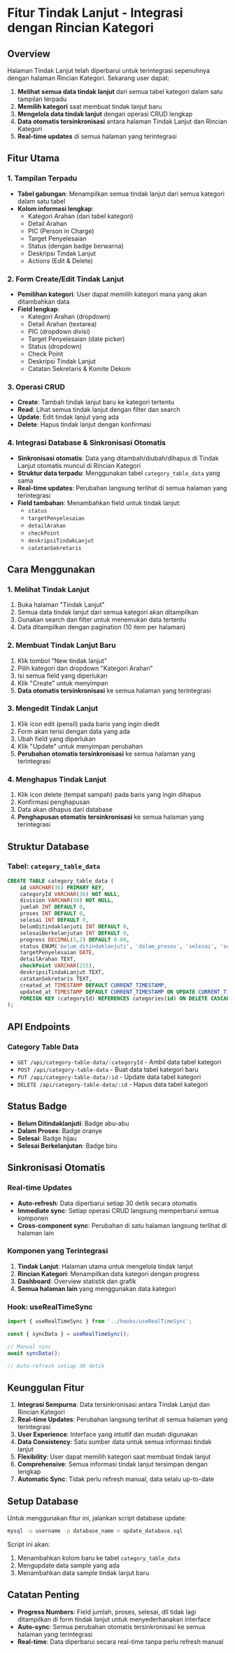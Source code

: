 # Fitur Tindak Lanjut - Integrasi dengan Rincian Kategori

## Overview

Halaman Tindak Lanjut telah diperbarui untuk terintegrasi sepenuhnya dengan halaman Rincian Kategori. Sekarang user dapat:

1. **Melihat semua data tindak lanjut** dari semua tabel kategori dalam satu tampilan terpadu
2. **Memilih kategori** saat membuat tindak lanjut baru
3. **Mengelola data tindak lanjut** dengan operasi CRUD lengkap
4. **Data otomatis tersinkronisasi** antara halaman Tindak Lanjut dan Rincian Kategori
5. **Real-time updates** di semua halaman yang terintegrasi

## Fitur Utama

### 1. Tampilan Terpadu
- **Tabel gabungan**: Menampilkan semua tindak lanjut dari semua kategori dalam satu tabel
- **Kolom informasi lengkap**:
  - Kategori Arahan (dari tabel kategori)
  - Detail Arahan
  - PIC (Person in Charge)
  - Target Penyelesaian
  - Status (dengan badge berwarna)
  - Deskripsi Tindak Lanjut
  - Actions (Edit & Delete)

### 2. Form Create/Edit Tindak Lanjut
- **Pemilihan kategori**: User dapat memilih kategori mana yang akan ditambahkan data
- **Field lengkap**:
  - Kategori Arahan (dropdown)
  - Detail Arahan (textarea)
  - PIC (dropdown divisi)
  - Target Penyelesaian (date picker)
  - Status (dropdown)
  - Check Point
  - Deskripsi Tindak Lanjut
  - Catatan Sekretaris & Komite Dekom

### 3. Operasi CRUD
- **Create**: Tambah tindak lanjut baru ke kategori tertentu
- **Read**: Lihat semua tindak lanjut dengan filter dan search
- **Update**: Edit tindak lanjut yang ada
- **Delete**: Hapus tindak lanjut dengan konfirmasi

### 4. Integrasi Database & Sinkronisasi Otomatis
- **Sinkronisasi otomatis**: Data yang ditambah/diubah/dihapus di Tindak Lanjut otomatis muncul di Rincian Kategori
- **Struktur data terpadu**: Menggunakan tabel `category_table_data` yang sama
- **Real-time updates**: Perubahan langsung terlihat di semua halaman yang terintegrasi
- **Field tambahan**: Menambahkan field untuk tindak lanjut:
  - `status`
  - `targetPenyelesaian`
  - `detailArahan`
  - `checkPoint`
  - `deskripsiTindakLanjut`
  - `catatanSekretaris`

## Cara Menggunakan

### 1. Melihat Tindak Lanjut
1. Buka halaman "Tindak Lanjut"
2. Semua data tindak lanjut dari semua kategori akan ditampilkan
3. Gunakan search dan filter untuk menemukan data tertentu
4. Data ditampilkan dengan pagination (10 item per halaman)

### 2. Membuat Tindak Lanjut Baru
1. Klik tombol "New tindak lanjut"
2. Pilih kategori dari dropdown "Kategori Arahan"
3. Isi semua field yang diperlukan
4. Klik "Create" untuk menyimpan
5. **Data otomatis tersinkronisasi** ke semua halaman yang terintegrasi

### 3. Mengedit Tindak Lanjut
1. Klik icon edit (pensil) pada baris yang ingin diedit
2. Form akan terisi dengan data yang ada
3. Ubah field yang diperlukan
4. Klik "Update" untuk menyimpan perubahan
5. **Perubahan otomatis tersinkronisasi** ke semua halaman yang terintegrasi

### 4. Menghapus Tindak Lanjut
1. Klik icon delete (tempat sampah) pada baris yang ingin dihapus
2. Konfirmasi penghapusan
3. Data akan dihapus dari database
4. **Penghapusan otomatis tersinkronisasi** ke semua halaman yang terintegrasi

## Struktur Database

### Tabel: `category_table_data`
```sql
CREATE TABLE category_table_data (
    id VARCHAR(36) PRIMARY KEY,
    categoryId VARCHAR(36) NOT NULL,
    division VARCHAR(50) NOT NULL,
    jumlah INT DEFAULT 0,
    proses INT DEFAULT 0,
    selesai INT DEFAULT 0,
    belumDitindaklanjuti INT DEFAULT 0,
    selesaiBerkelanjutan INT DEFAULT 0,
    progress DECIMAL(5,2) DEFAULT 0.00,
    status ENUM('belum_ditindaklanjuti', 'dalam_proses', 'selesai', 'selesai_berkelanjutan') DEFAULT 'belum_ditindaklanjuti',
    targetPenyelesaian DATE,
    detailArahan TEXT,
    checkPoint VARCHAR(255),
    deskripsiTindakLanjut TEXT,
    catatanSekretaris TEXT,
    created_at TIMESTAMP DEFAULT CURRENT_TIMESTAMP,
    updated_at TIMESTAMP DEFAULT CURRENT_TIMESTAMP ON UPDATE CURRENT_TIMESTAMP,
    FOREIGN KEY (categoryId) REFERENCES categories(id) ON DELETE CASCADE
);
```

## API Endpoints

### Category Table Data
- `GET /api/category-table-data/:categoryId` - Ambil data tabel kategori
- `POST /api/category-table-data` - Buat data tabel kategori baru
- `PUT /api/category-table-data/:id` - Update data tabel kategori
- `DELETE /api/category-table-data/:id` - Hapus data tabel kategori

## Status Badge

- **Belum Ditindaklanjuti**: Badge abu-abu
- **Dalam Proses**: Badge oranye
- **Selesai**: Badge hijau
- **Selesai Berkelanjutan**: Badge biru

## Sinkronisasi Otomatis

### Real-time Updates
- **Auto-refresh**: Data diperbarui setiap 30 detik secara otomatis
- **Immediate sync**: Setiap operasi CRUD langsung memperbarui semua komponen
- **Cross-component sync**: Perubahan di satu halaman langsung terlihat di halaman lain

### Komponen yang Terintegrasi
1. **Tindak Lanjut**: Halaman utama untuk mengelola tindak lanjut
2. **Rincian Kategori**: Menampilkan data kategori dengan progress
3. **Dashboard**: Overview statistik dan grafik
4. **Semua halaman lain** yang menggunakan data kategori

### Hook: useRealTimeSync
```typescript
import { useRealTimeSync } from '../hooks/useRealTimeSync';

const { syncData } = useRealTimeSync();

// Manual sync
await syncData();

// Auto-refresh setiap 30 detik
```

## Keunggulan Fitur

1. **Integrasi Sempurna**: Data tersinkronisasi antara Tindak Lanjut dan Rincian Kategori
2. **Real-time Updates**: Perubahan langsung terlihat di semua halaman yang terintegrasi
3. **User Experience**: Interface yang intuitif dan mudah digunakan
4. **Data Consistency**: Satu sumber data untuk semua informasi tindak lanjut
5. **Flexibility**: User dapat memilih kategori saat membuat tindak lanjut
6. **Comprehensive**: Semua informasi tindak lanjut tersimpan dengan lengkap
7. **Automatic Sync**: Tidak perlu refresh manual, data selalu up-to-date

## Setup Database

Untuk menggunakan fitur ini, jalankan script database update:

```bash
mysql -u username -p database_name < update_database.sql
```

Script ini akan:
1. Menambahkan kolom baru ke tabel `category_table_data`
2. Mengupdate data sample yang ada
3. Menambahkan data sample tindak lanjut baru

## Catatan Penting

- **Progress Numbers**: Field jumlah, proses, selesai, dll tidak lagi ditampilkan di form tindak lanjut untuk menyederhanakan interface
- **Auto-sync**: Semua perubahan otomatis tersinkronisasi ke semua halaman yang terintegrasi
- **Real-time**: Data diperbarui secara real-time tanpa perlu refresh manual 